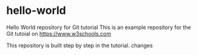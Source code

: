 # hello-world
Hello World repository for Git tutorial
This is an example repository for the Git tutoial on https://www.w3schools.com

This repository is built step by step in the tutorial.
changes
